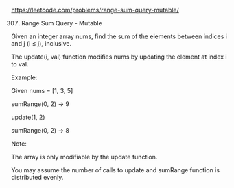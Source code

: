 https://leetcode.com/problems/range-sum-query-mutable/

307. Range Sum Query - Mutable


Given an integer array nums, find the sum of the elements between indices i and j (i ≤ j), inclusive.

The update(i, val) function modifies nums by updating the element at index i to val.

Example:

Given nums = [1, 3, 5]

sumRange(0, 2) -> 9

update(1, 2)

sumRange(0, 2) -> 8

Note:

The array is only modifiable by the update function.

You may assume the number of calls to update and sumRange function is distributed evenly.
